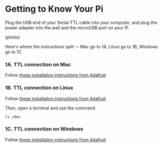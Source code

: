 # Getting to Know Your Pi

Plug the USB end of your Serial-TTL cable into your computer, and plug the power adapter into the wall and the microUSB port on your Pi

\(photo\)

Here's where the instructions split -- Mac go to 1A, Linux go to 1B, Windows go to 1C

### 1A. TTL connection on Mac

Follow [these installation instructions from Adafruit](https://learn.adafruit.com/adafruits-raspberry-pi-lesson-5-using-a-console-cable/software-installation-mac)

### 1B. TTL connection on Linux

Follow [these installation instructions from Adafruit](https://learn.adafruit.com/adafruits-raspberry-pi-lesson-5-using-a-console-cable/software-installation-linux)

Then, open a terminal and use the command

```
ls /dev
```

### 1C. TTL connection on Windows

Follow [these installation instructions from Adafruit](https://learn.adafruit.com/adafruits-raspberry-pi-lesson-5-using-a-console-cable/software-installation-windows)















